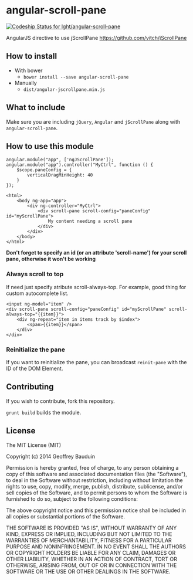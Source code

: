 angular-scroll-pane
===================

[ ![Codeship Status for lght/angular-scroll-pane](https://www.codeship.io/projects/35291d50-4583-0132-64da-460c6dc64c0a/status)](https://www.codeship.io/projects/45028)

AngularJS directive to use jScrollPane https://github.com/vitch/jScrollPane

## How to install

 - With bower
	 - `bower install --save angular-scroll-pane`
 - Manually
	 - `dist/angular-jscrollpane.min.js`

## What to include

Make sure you are including `jQuery`, `Angular` and `jScrollPane` along with `angular-scroll-pane`.

## How to use this module

```
angular.module("app", ['ngJScrollPane']);
angular.module("app").controller("MyCtrl", function () {
	$scope.paneConfig = {
		verticalDragMinHeight: 40
	}
});

<html>
	<body ng-app="app">
		<div ng-controller="MyCtrl">
			<div scroll-pane scroll-config="paneConfig" id="myScrollPane">
				My content needing a scroll pane
			</div>
		</div>
	</body>
</html>
```

**Don't forget to specify an id (or an attribute 'scroll-name') for your scroll pane, otherwise it won't be working**

### Always scroll to top

If need just specify atribute scroll-always-top. For example, good thing for custom autocomplete list.

```
<input ng-model="item" />
<div scroll-pane scroll-config="paneConfig" id="myScrollPane" scroll-always-top="{{item}}">
    <div ng-repeat="item in items track by $index">
        <span>{{item}}</span>
    </div>            
</div>
```

### Reinitialize the pane

If you want to reinitialize the pane, you can broadcast `reinit-pane` with the ID of the DOM Element.

## Contributing

If you wish to contribute, fork this repository.

`grunt build` builds the module.

## License

The MIT License (MIT)

Copyright (c) 2014 Geoffrey Bauduin

Permission is hereby granted, free of charge, to any person obtaining a copy
of this software and associated documentation files (the "Software"), to deal
in the Software without restriction, including without limitation the rights
to use, copy, modify, merge, publish, distribute, sublicense, and/or sell
copies of the Software, and to permit persons to whom the Software is
furnished to do so, subject to the following conditions:

The above copyright notice and this permission notice shall be included in all
copies or substantial portions of the Software.

THE SOFTWARE IS PROVIDED "AS IS", WITHOUT WARRANTY OF ANY KIND, EXPRESS OR
IMPLIED, INCLUDING BUT NOT LIMITED TO THE WARRANTIES OF MERCHANTABILITY,
FITNESS FOR A PARTICULAR PURPOSE AND NONINFRINGEMENT. IN NO EVENT SHALL THE
AUTHORS OR COPYRIGHT HOLDERS BE LIABLE FOR ANY CLAIM, DAMAGES OR OTHER
LIABILITY, WHETHER IN AN ACTION OF CONTRACT, TORT OR OTHERWISE, ARISING FROM,
OUT OF OR IN CONNECTION WITH THE SOFTWARE OR THE USE OR OTHER DEALINGS IN THE
SOFTWARE.



